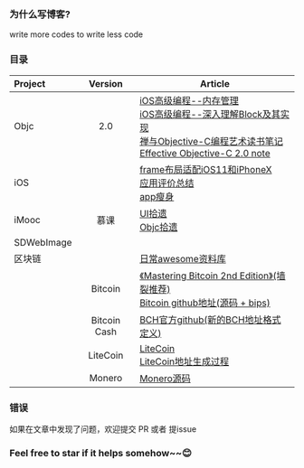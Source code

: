 
### 为什么写博客?

 write more codes to write less code

### 目录
|Project        | Version           | Article     |
|:------------------|:-------------:|-----------------------|
|Objc |  2.0  | [iOS高级编程--内存管理](https://github.com/SenorSamuel/blog/blob/master/content/iOS高级编程--内存管理.md) <br>[iOS高级编程--深入理解Block及其实现](https://github.com/SenorSamuel/blog/blob/master/content/Block.md)<br>[禅与Objective-C编程艺术读书笔记](https://github.com/SenorSamuel/blog/blob/master/content/禅与Objective-C编程艺术.md)<br>[Effective Objective-C 2.0 note](https://github.com/SenorSamuel/Blog/blob/master/content/EffectiveObjc%20note.md)<br> |
|iOS||[frame布局适配iOS11和iPhoneX](https://github.com/SenorSamuel/blog/blob/master/content/frame布局适配iOS11和iPhoneX.md)<br>[应用评价总结](https://github.com/SenorSamuel/blog/blob/master/content/应用评价.md)<br>[app瘦身](https://github.com/SenorSamuel/blog/blob/master/content/我的app瘦身.md)<br>|
|iMooc|慕课|[UI拾遗](https://github.com/SenorSamuel/Blog/blob/master/content/iMooc之UI拾遗.md)<br>[Objc拾遗](https://github.com/SenorSamuel/Blog/blob/master/content/iMooc%20objc拾遗.md)|
|SDWebImage| |
|区块链||[日常awesome资料库](https://github.com/chaozh/awesome-blockchain)
||Bitcoin |[《Mastering Bitcoin 2nd Edition》(墙裂推荐)](http://ormqbgzmy.bkt.clouddn.com/Mastering%20Bitcoin_%20Programming%20the%20Open%20Blockchain.epub)<br>[Bitcoin github地址(源码 + bips)](https://github.com/bitcoin)
||Bitcoin Cash|[BCH官方github(新的BCH地址格式定义)](https://github.com/bitcoincashorg)
||LiteCoin|[LiteCoin](https://github.com/litecoin-project/litecoin)<br>[LiteCoin地址生成过程](https://bitcoin.stackexchange.com/questions/65282/how-is-a-litecoin-address-generated?utm_medium=organic&utm_source=google_rich_qa&utm_campaign=google_rich_qa)
||Monero|[Monero源码](https://github.com/monero-project)|


### 错误
如果在文章中发现了问题，欢迎提交 PR 或者 提issue

### Feel free to star if it helps somehow~~😊

